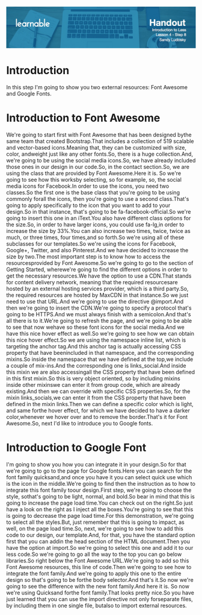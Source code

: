 ![](headers/4-8.jpg)
# Introduction

In this step I'm going to show you two external resources: Font Awesome and Google Fonts.

# Introduction to Font Awesome

We're going to start first with Font Awesome that has been designed bythe same team that created Bootstrap.That includes a collection of 519 scalable and vector-based icons.Meaning that, they can be customized with size, color, andweight just like any other fonts.So, there is a huge collection.And, we're going to be using the social media icons.So, we have already included those ones in our design in our code.So, in the contact section.So, we are using the class that are provided by Font Awesome.Here it is. So we're going to see how this worksby selecting, so for example, so, the social media icons for Facebook.In order to use the icons, you need two classes.So the first one is the base class that you're going to be using commonly forall the icons, then you're going to use a second class.That's going to apply specifically to the icon that you want to add to your design.So in that instance, that's going to be fa-facebook-official.So we're going to insert this one in an iText.You also have different class options for the size.So, in order to have larger icons, you could use fa-lg,in order to increase the size by 33%.You can also increase two times, twice, twice as much, or three times, four times,and so forth.So we're using all of these subclasses for our templates.So we're using the icons for Facebook, Google+, Twitter, and also Pinterest.And we have decided to increase the size by two.The most important step is to know how to access the resourcesprovided by Font Awesome.So we're going to go to the section of Getting Started, wherewe're going to find the different options in order to get the necessary resources.We have the option to use a CDN.That stands for content delivery network, meaning that the required resourcesare hosted by an external hosting services provider, which is a third party.So, the required resources are hosted by MaxCDN in that instance.So we just need to use that URL.And we're going to use the directive @import.And then we're going to insert the CDN.We're going to specify a protocol that's going to be HTTPS.And we must always finish with a semicolon.And that's all there is to it.We're going to refresh the page, and we're going to be able to see that now wehave so these font icons for the social media.And we have this nice hover effect as well.So we're going to see how we can obtain this nice hover effect.So we are using the namespace inline list, which is targeting the anchor tag.And this anchor tag is actually accessing CSS property that have beenincluded in that namespace, and the corresponding mixins.So inside the namespace that we have defined at the top,we include a couple of mix-ins.And the corresponding one is links_social.And inside this mixin we are also accessingall the CSS property that have been defined in this first mixin.So this is very object oriented, so by including mixins inside other mixinswe can enter it from group code, which are already existing.And then we can override with specific CSS properties.So, for the mixin links_socials,we can enter it from the CSS property that have been defined in the mixin links.Then we can define a specific color which is light, and same forthe hover effect, for which we have decided to have a darker color,whenever we hover over and to remove the border.That's it for Font Awesome.So, next I'd like to introduce you to Google fonts.

# Introduction to Google Font

I'm going to show you how you can integrate it in your design.So for that we're going to go to the page for Google fonts.Here you can search for the font family quicksand,and once you have it you can select quick use which is the icon in the middle.We're going to find then the instruction as to how to integrate this font family toour design.First step, we're going to choose the style, sothat's going to be light, normal, and bold.So bear in mind that this is going to increase the page load time.You can check out on the right.So just have a look on the right as I inject all the boxes.You're going to see that this is going to decrease the page load time.For this demonstration, we're going to select all the styles.But, just remember that this is going to impact, as well, on the page load time.So, next, we're going to see how to add this code to our design, our template.And, for that, you have the standard option first that you can addin the head section of the HTML document.Then you have the option at import.So we're going to select this one and add it to our less code.So we're going to go all the way to the top you can go below libraries.So right below the Font Awesome URL.We're going to add so this Font Awesome resources, this line of code.Then we're going to see how to integrate the font family.And we're going to apply this one to the entire design so that's going to be forthe body selector.And that's it.So now we're going to see the difference with the new font family.And here it is. So now we're using Quicksand forthe font family.That looks pretty nice.So you have just learned that you can use the import directive not only forseparate files, by including them in one single file, butalso to import external resources.